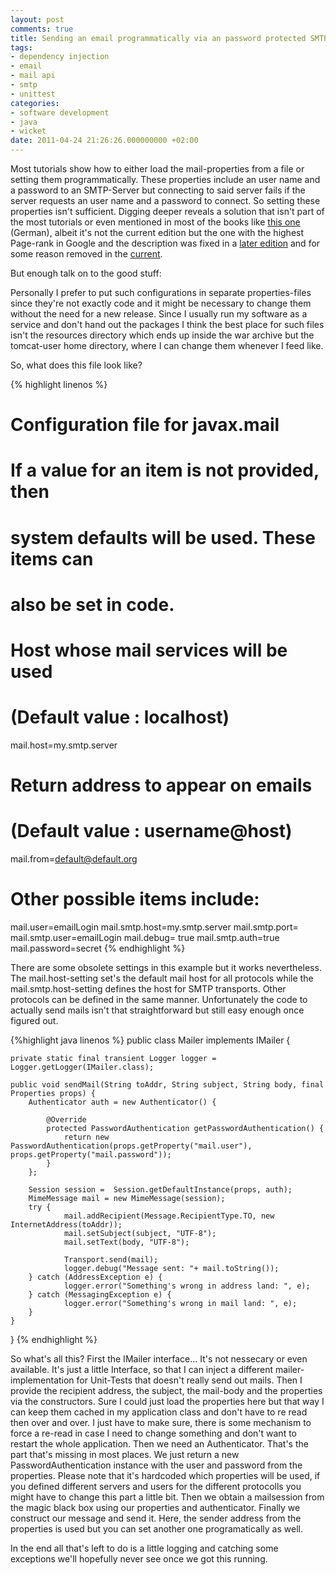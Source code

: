 ```yaml
---
layout: post
comments: true
title: Sending an email programmatically via an password protected SMTP-server
tags:
- dependency injection
- email
- mail api
- smtp
- unittest
categories:
- software development
- java
- wicket
date: 2011-04-24 21:26:26.000000000 +02:00
---
```

Most tutorials show how to either load the mail-properties from a file or setting them programmatically. These properties include an user name and a password to an SMTP-Server but connecting to said server fails if the server requests an user name and a password to connect. So setting these properties isn't sufficient. Digging deeper reveals a solution that isn't part of the most tutorials or even mentioned in most of the books like [this one](http://openbook.galileodesign.de/javainsel5/javainsel16_010.htm) (German), albeit it's not the current edition but the one with the highest Page-rank in Google and the description was fixed in a [later edition](http://openbook.galileodesign.de/javainsel7/javainsel_17_012.htm) and for some reason removed in the [current](http://openbook.galileodesign.de/javainsel).


But enough talk on to the good stuff:

Personally I prefer to put such configurations in separate properties-files since they're not exactly code and it might be necessary to change them without the need for a new release. Since I usually run my software as a service and don't hand out the packages I think the best place for such files isn't the resources directory which ends up inside the war archive but the tomcat-user home directory, where I can change them whenever I feed like.

So, what does this file look like? 

{% highlight linenos %}
# Configuration file for javax.mail
# If a value for an item is not provided, then
# system defaults will be used. These items can
# also be set in code.
 
# Host whose mail services will be used
# (Default value : localhost)
mail.host=my.smtp.server
 
# Return address to appear on emails
# (Default value : username@host)
mail.from=default@default.org
 
# Other possible items include:
mail.user=emailLogin
mail.smtp.host=my.smtp.server
mail.smtp.port=
mail.smtp.user=emailLogin
mail.debug= true
mail.smtp.auth=true
mail.password=secret
{% endhighlight %}

There are some obsolete settings in this example but it works nevertheless. The mail.host-setting set's the default mail host for all protocols while the mail.smtp.host-setting defines the host for SMTP  transports. Other protocols can be defined in the same manner. Unfortunately the code to actually send mails isn't that straightforward but still easy enough once figured out.
 
{%highlight java linenos %}
public class Mailer implements IMailer {

    private static final transient Logger logger = Logger.getLogger(IMailer.class);

    public void sendMail(String toAddr, String subject, String body, final Properties props) {
        Authenticator auth = new Authenticator() {

            @Override
            protected PasswordAuthentication getPasswordAuthentication() {
                return new PasswordAuthentication(props.getProperty("mail.user"),  props.getProperty("mail.password"));
            }
        };

        Session session =  Session.getDefaultInstance(props, auth);
        MimeMessage mail = new MimeMessage(session);
        try {
                mail.addRecipient(Message.RecipientType.TO, new InternetAddress(toAddr));
                mail.setSubject(subject, "UTF-8");
                mail.setText(body, "UTF-8");

                Transport.send(mail);
                logger.debug("Message sent: "+ mail.toString());
        } catch (AddressException e) {
                logger.error("Something's wrong in address land: ", e);
        } catch (MessagingException e) {
                logger.error("Something's wrong in mail land: ", e);
        }
    }
}
{% endhighlight %}

So what's all this? First the IMailer interface... It's not nessecary or even available. It's just a little Interface, so that I can inject a different mailer-implementation for Unit-Tests that doesn't really send out mails. Then I provide the recipient address, the subject, the mail-body and the properties via the constructors. Sure I could just load the properties here but that way I can keep them cached in my application class and don't have to re read then over and over. I just have to make sure, there is some mechanism to force a re-read in case I need to change something and don't want to restart the whole application. Then we need an Authenticator. That's the part that's missing in most places. We just return a new PasswordAuthentication instance with the user and password from the properties. Please note that it's hardcoded which properties will be used, if you defined different servers and users for the different protocolls you might have to change this part a little bit. Then we obtain a mailsession from the magic black box using our properties and authenticator. Finally we construct our message and send it. Here, the sender address from the properties is used but you can set another one programatically as well.

In the end all that's left to do is a little logging and catching some exceptions we'll hopefully never see once we got this running.